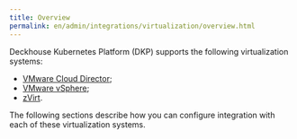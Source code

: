 ```yaml
---
title: Overview
permalink: en/admin/integrations/virtualization/overview.html
---
```


Deckhouse Kubernetes Platform (DKP) supports the following virtualization systems:

* [VMware Cloud Director](./vcd/сonnection-and-authorization.html);
* [VMware vSphere](./vsphere/vsphere-authorization.html);
* [zVirt](./zvirt/zvirt-authorization.html).

The following sections describe how you can configure integration with each of these virtualization systems.
